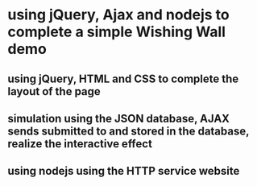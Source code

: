 # using jQuery, Ajax and nodejs to complete a simple Wishing Wall demo
## using jQuery, HTML and CSS to complete the layout of the page
## simulation using the JSON database, AJAX sends submitted to and stored in the database, realize the interactive effect
## using nodejs using the HTTP service website
